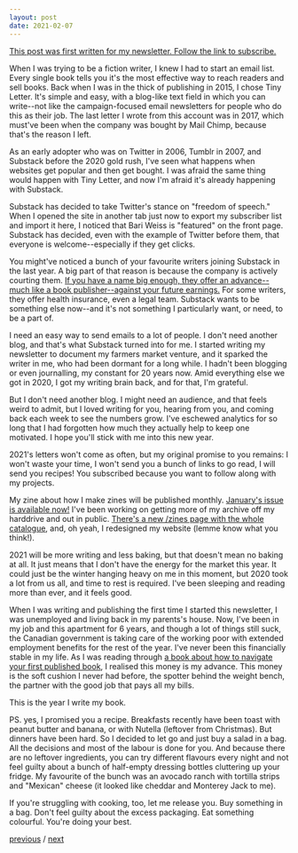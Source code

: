 ```yaml
---
layout: post
date: 2021-02-07
---
```


[This post was first written for my newsletter. Follow the link to subscribe.](https://jessmakeszines.ck.page)

When I was trying to be a fiction writer, I knew I had to start an email list. Every single book tells you it's the most effective way to reach readers and sell books. Back when I was in the thick of publishing in 2015, I chose Tiny Letter. It's simple and easy, with a blog-like text field in which you can write--not like the campaign-focused email newsletters for people who do this as their job. The last letter I wrote from this account was in 2017, which must've been when the company was bought by Mail Chimp, because that's the reason I left.

As an early adopter who was on Twitter in 2006, Tumblr in 2007, and Substack before the 2020 gold rush, I've seen what happens when websites get popular and then get bought. I was afraid the same thing would happen with Tiny Letter, and now I'm afraid it's already happening with Substack.

Substack has decided to take Twitter's stance on "freedom of speech." When I opened the site in another tab just now to export my subscriber list and import it here, I noticed that Bari Weiss is "featured" on the front page. Substack has decided, even with the example of Twitter before them, that everyone is welcome--especially if they get clicks.

You might've noticed a bunch of your favourite writers joining Substack in the last year. A big part of that reason is because the company is actively courting them. [If you have a name big enough, they offer an advance--much like a book publisher--against your future earnings.](https://www.cjr.org/special_report/substackerati.php) For some writers, they offer health insurance, even a legal team. Substack wants to be something else now--and it's not something I particularly want, or need, to be a part of. 

I need an easy way to send emails to a lot of people. I don't need another blog, and that's what Substack turned into for me. I started writing my newsletter to document my farmers market venture, and it sparked the writer in me, who had been dormant for a long while. I hadn't been blogging or even journalling, my constant for 20 years now. Amid everything else we got in 2020, I got my writing brain back, and for that, I'm grateful.

But I don't need another blog. I might need an audience, and that feels weird to admit, but I loved writing for you, hearing from you, and coming back each week to see the numbers grow. I've eschewed analytics for so long that I had forgotten how much they actually help to keep one motivated. I hope you'll stick with me into this new year. 

2021's letters won't come as often, but my original promise to you remains: I won't waste your time, I won't send you a bunch of links to go read, I will send you recipes! You subscribed because you want to follow along with my projects.

My zine about how I make zines will be published monthly. [January's issue is available now!](https://jessdriscoll.itch.io/congenial-telegram) I've been working on getting more of my archive off my harddrive and out in public. [There's a new /zines page with the whole catalogue](jessdriscoll.com/zines/), and, oh yeah, I redesigned my website (lemme know what you think!). 

2021 will be more writing and less baking, but that doesn't mean no baking at all. It just means that I don't have the energy for the market this year. It could just be the winter hanging heavy on me in this moment, but 2020 took a lot from us all, and time to rest is required. I've been sleeping and reading more than ever, and it feels good. 

When I was writing and publishing the first time I started this newsletter, I was unemployed and living back in my parents's house. Now, I've been in my job and this apartment for 6 years, and though a lot of things still suck, the Canadian government is taking care of the working poor with extended employment benefits for the rest of the year. I've never been this financially stable in my life. As I was reading through [a book about how to navigate your first published book](https://books.catapult.co/products/before-and-after-the-book-deal-courtney-maum), I realised this money is my advance. This money is the soft cushion I never had before, the spotter behind the weight bench, the partner with the good job that pays all my bills.

This is the year I write my book. 

PS. yes, I promised you a recipe. Breakfasts recently have been toast with peanut butter and banana, or with Nutella (leftover from Christmas). But dinners have been hard. So I decided to let go and just buy a salad in a bag. All the decisions and most of the labour is done for you. And because there are no leftover ingredients, you can try different flavours every night and not feel guilty about a bunch of half-empty dressing bottles cluttering up your fridge. My favourite of the bunch was an avocado ranch with tortilla strips and "Mexican" cheese (it looked like cheddar and Monterey Jack to me). 

If you're struggling with cooking, too, let me release you. Buy something in a bag. Don't feel guilty about the excess packaging. Eat something colourful. You're doing your best.

<a href="{{page.previous.url}}">previous</a> / <a href="{{page.next.url}}">next</a>
